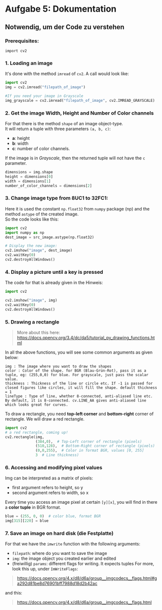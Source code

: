 # Aufgabe 5: Dokumentation
## Notwendig, um der Code zu verstehen

### Prerequisites:
`import cv2`
### 1. Loading an image  
It's done with the method `imread` of `cv2`. A call would look like:
```python
import cv2
img = cv2.imread("filepath_of_image")

#If you need your image in Grayscale
img_grayscale = cv2.imread("filepath_of_image", cv2.IMREAD_GRAYSCALE)
```

### 2. Get the image Width, Height and Number of Color channels
For that there is the method `shape` of an image object-type.  
It will return a tuple with three parameters `(a, b, c)`:
- __a__: height
- __b__: width
- __c__: number of color channels.  

If the image is in *Grayscale*, then the returned tuple will not have the `c` parameter.

```python
dimensions = img.shape
height = dimensions[0]
width = dimensions[1]
number_of_color_channels = dimensions[2]
```
### 3. Change image type from 8UC1 to 32FC1:
Here it is used the constant `np.float32` from `numpy` package (np) and the method `astype` of the created image.  
So the code looks like this:
```python
import cv2
import numpy as np
dest_image = src_image.astype(np.float32)

# Display the new image:
cv2.imshow("image", dest_image)
cv2.waitKey(0)
cv2.destroyAllWindows()
```

### 4. Display a picture until a key is pressed
The code for that is already given in the Hinweis:
```python
import cv2

cv2.imshow("image", img)
cv2.waitKey(0)
cv2.destroyAllWindows()
```

### 5. Drawing a rectangle
> More about this here: https://docs.opencv.org/3.4/dc/da5/tutorial_py_drawing_functions.html

In all the above functions, you will see some common arguments as given below:

    img : The image where you want to draw the shapes
    color : Color of the shape. for BGR (Blau-Grün-Rot), pass it as a tuple, eg: (255,0,0) for blue. For grayscale, just pass the scalar value.
    thickness : Thickness of the line or circle etc. If -1 is passed for closed figures like circles, it will fill the shape. default thickness = 1
    lineType : Type of line, whether 8-connected, anti-aliased line etc. By default, it is 8-connected. cv.LINE_AA gives anti-aliased line which looks great for curves.

To draw a rectangle, you need __top-left corner__ and __bottom-right__ corner of rectangle. We will draw a red rectangle.
```python
import cv2
# a red rectangle, coming up!
cv2.rectangle(img,
              (384,0),  # Top-Left corner of rectangle (pixels)
              (510,128),  # Bottom-Right corner of rectangle (pixels)
              (0,0,255),  # Color in format BGR, values [0, 255]
              3  # Line thickness)  
```

### 6. Accessing and modifying pixel values
Img can be interpreted as a matrix of pixels:
- first argument refers to height, so y
- second argument refers to width, so x

Every time you access an image pixel at certain `[y][x]`, you will find in there a **color tuple** in BGR format.
```python
blue = (255, 0, 0)  # color blue, format BGR
img[315][220] = blue
```

### 7. Save an image on hard disk (die Festplatte)
For that we have the `imwrite` function with the following arguments:
- `filepath`: where do you want to save the image
- `img`: the image object you created earlier and edited
- (freiwillig) `params`: different flags for writing. It expects tuples
For more, look this up, under `ImWriteFlags`: 
> https://docs.opencv.org/4.x/d8/d6a/group__imgcodecs__flags.html#ga292d81be8d76901bff7988d18d2b42ac

and this:
> https://docs.opencv.org/4.x/d8/d6a/group__imgcodecs__flags.html